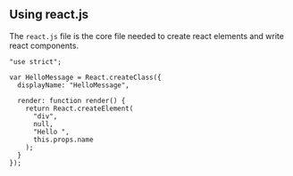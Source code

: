 ## Using react.js

The `react.js` file is the core file needed to create react elements and write react components.

```
"use strict";

var HelloMessage = React.createClass({
  displayName: "HelloMessage",

  render: function render() {
    return React.createElement(
      "div",
      null,
      "Hello ",
      this.props.name
    );
  }
});

```